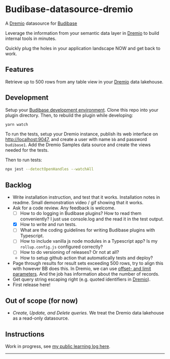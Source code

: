 # Budibase-datasource-dremio

A [Dremio] datasource for [Budibase]

Leverage the information from your semantic data layer in [Dremio]
to build internal tools in minutes.

Quickly plug the holes in your application landscape NOW
and get back to work.

## Features

Retrieve up to 500 rows from any table view in your [Dremio] data lakehouse.

## Development

Setup your [Budibase development environment].
Clone this repo into your plugin directory.
Then, to rebuild the plugin while developing:

```bash
yarn watch
```

To run the tests, setup your Dremio instance,
publish its web interface on <http://localhost:9047>,
and create a user with name `bb` and password `budibase1`.
Add the Dremio Samples data source and create the views needed for the tests.

Then to run tests:

```bash
npx jest --detectOpenHandles --watchAll
```

## Backlog

* Write installation instruction, and test that it works.
  Installation notes in readme. Small demonstration video / gif showing that it works.
* Ask for a code review. Any feedback is welcome.
  * [ ] How to do logging in Budibase plugins? How to read them conveniently?
    I just use console.log and the read it in the test output.
  * [x] How to write and run tests.
  * [ ] What are the coding guidelines for writing Budibase plugins with Typescript.
  * [ ] How to include vanilla js node modules in a Typescript app? Is my `rollup.config.js` configured correctly?
  * [ ] How to do versioning of releases? Or not at all?
  * How to setup github action that automatically tests and deploy?
* Page through results for result sets exceeding 500 rows, try to align this with however BB does this.
  In Dremio, we can use [offset- and limit parameters].
  And the job has information about the number of records.
* Get query string escaping right (e.g. quoted identifiers in [Dremio]).
* First release here!

## Out of scope (for now)

* _Create, Update, and Delete queries._ We treat the Dremio data lakehouse as a read-only datasource.

## Instructions

Work in progress, see [my public learning log here](https://serra.fibery.io/Public/Learnings-by-State-80#Learning/Connect-Dremio-to-budibase-207).

---

[Dremio]: https://github.com/dremio/dremio-oss
[Budibase]: https://github.com/Budibase/budibase
[offset- and limit parameters]: https://docs.dremio.com/24.3.x/reference/api/#limit-and-offset-query-parameters
[Budibase development environment]: https://docs.budibase.com/docs/custom-plugin